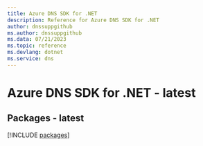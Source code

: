 ```yaml
---
title: Azure DNS SDK for .NET
description: Reference for Azure DNS SDK for .NET
author: dnssuppgithub
ms.author: dnssuppgithub
ms.data: 07/21/2023
ms.topic: reference
ms.devlang: dotnet
ms.service: dns
---
```

# Azure DNS SDK for .NET - latest
## Packages - latest
[!INCLUDE [packages](dns-index.md)]